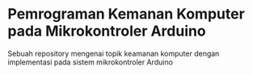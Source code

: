 # Pemrograman Kemanan Komputer pada Mikrokontroler Arduino
Sebuah repository mengenai topik keamanan komputer dengan implementasi pada sistem mikrokontroler Arduino

